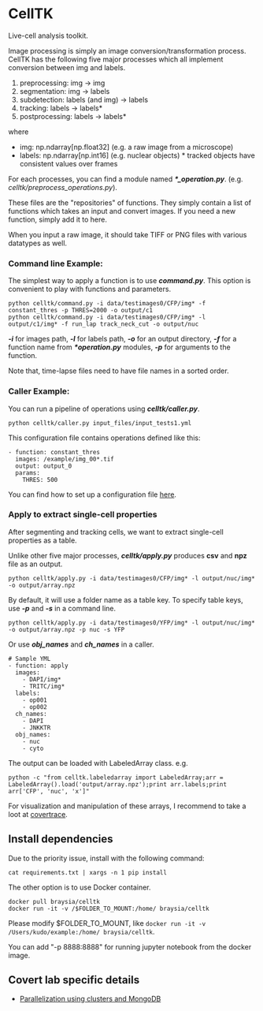 # CellTK

Live-cell analysis toolkit.

Image processing is simply an image conversion/transformation process.
CellTK has the following five major processes which all implement conversion between img and labels.

1. preprocessing:   img -> img
2. segmentation:   img -> labels
3. subdetection: labels (and img) -> labels
4. tracking: labels -> labels*
5. postprocessing: labels -> labels*

where
- img: np.ndarray[np.float32] (e.g. a raw image from a microscope)
- labels: np.ndarray[np.int16] (e.g. nuclear objects)
\* tracked objects have consistent values over frames

For each processes, you can find a module named ___\*\_operation.py___. (e.g. _celltk/preprocess_operations.py_).

These files are the "repositories" of functions.
They simply contain a list of functions which takes an input and convert images. If you need a new function, simply add it to here.


When you input a raw image, it should take TIFF or PNG files with various datatypes as well.

### Command line Example:
The simplest way to apply a function is to use ___command.py___.
This option is convenient to play with functions and parameters.


```
python celltk/command.py -i data/testimages0/CFP/img* -f constant_thres -p THRES=2000 -o output/c1
python celltk/command.py -i data/testimages0/CFP/img* -l output/c1/img* -f run_lap track_neck_cut -o output/nuc
```

___-i___ for images path, ___-l___ for labels path, ___-o___ for an output directory, ___-f___ for a function name from ___*operation.py___ modules, ___-p___ for arguments to the function.

Note that, time-lapse files need to have file names in a sorted order.


### Caller Example:
You can run a pipeline of operations using ___celltk/caller.py___.

```
python celltk/caller.py input_files/input_tests1.yml
```

This configuration file contains operations defined like this:
```
- function: constant_thres
  images: /example/img_00*.tif
  output: output_0
  params:
    THRES: 500
```

You can find how to set up a configuration file [here](doc/CONFIGURE_YML.md).

### Apply to extract single-cell properties
After segmenting and tracking cells, we want to extract single-cell properties as a table.

Unlike other five major processes, ___celltk/apply.py___ produces __csv__ and __npz__ file as an output.

```
python celltk/apply.py -i data/testimages0/CFP/img* -l output/nuc/img* -o output/array.npz
```
By default, it will use a folder name as a table key.
To specify table keys, use ___-p___ and ___-s___ in a command line.
```
python celltk/apply.py -i data/testimages0/YFP/img* -l output/nuc/img* -o output/array.npz -p nuc -s YFP
```

Or use ___obj\_names___ and ___ch\_names___ in a caller.
```
# Sample YML
- function: apply
  images:
    - DAPI/img*
    - TRITC/img*
  labels:
    - op001
    - op002
  ch_names:
    - DAPI
    - JNKKTR
  obj_names:
    - nuc
    - cyto
```


The output can be loaded with LabeledArray class.
e.g.
```
python -c "from celltk.labeledarray import LabeledArray;arr = LabeledArray().load('output/array.npz');print arr.labels;print arr['CFP', 'nuc', 'x']"
```

For visualization and manipulation of these arrays, I recommend to take a loot at [covertrace](https://github.com/braysia/covertrace).


## Install dependencies

Due to the priority issue, install with the following command:
```
cat requirements.txt | xargs -n 1 pip install
```

The other option is to use Docker container.
```
docker pull braysia/celltk
docker run -it -v /$FOLDER_TO_MOUNT:/home/ braysia/celltk
```
Please modify $FOLDER_TO_MOUNT, like `docker run -it -v /Users/kudo/example:/home/ braysia/celltk`.

You can add "-p 8888:8888" for running jupyter notebook from the docker image.

## Covert lab specific details
- [Parallelization using clusters and MongoDB](fireworks/README_FIREWORKS.md)

